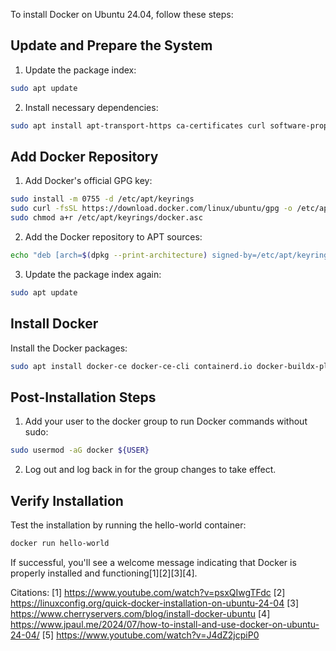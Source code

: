 To install Docker on Ubuntu 24.04, follow these steps:

## Update and Prepare the System

1. Update the package index:
```bash
sudo apt update
```

2. Install necessary dependencies:
```bash
sudo apt install apt-transport-https ca-certificates curl software-properties-common -y
```

## Add Docker Repository

1. Add Docker's official GPG key:
```bash
sudo install -m 0755 -d /etc/apt/keyrings
sudo curl -fsSL https://download.docker.com/linux/ubuntu/gpg -o /etc/apt/keyrings/docker.asc
sudo chmod a+r /etc/apt/keyrings/docker.asc
```

2. Add the Docker repository to APT sources:
```bash
echo "deb [arch=$(dpkg --print-architecture) signed-by=/etc/apt/keyrings/docker.asc] https://download.docker.com/linux/ubuntu $(. /etc/os-release && echo "$VERSION_CODENAME") stable" | sudo tee /etc/apt/sources.list.d/docker.list > /dev/null
```

3. Update the package index again:
```bash
sudo apt update
```

## Install Docker

Install the Docker packages:
```bash
sudo apt install docker-ce docker-ce-cli containerd.io docker-buildx-plugin docker-compose-plugin
```

## Post-Installation Steps

1. Add your user to the docker group to run Docker commands without sudo:
```bash
sudo usermod -aG docker ${USER}
```

2. Log out and log back in for the group changes to take effect.

## Verify Installation

Test the installation by running the hello-world container:
```bash
docker run hello-world
```

If successful, you'll see a welcome message indicating that Docker is properly installed and functioning[1][2][3][4].

Citations:
[1] https://www.youtube.com/watch?v=psxQIwgTFdc
[2] https://linuxconfig.org/quick-docker-installation-on-ubuntu-24-04
[3] https://www.cherryservers.com/blog/install-docker-ubuntu
[4] https://www.jpaul.me/2024/07/how-to-install-and-use-docker-on-ubuntu-24-04/
[5] https://www.youtube.com/watch?v=J4dZ2jcpiP0